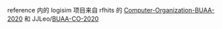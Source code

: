 
reference 内的 logisim 项目来自 rfhits 的 [Computer-Organization-BUAA-2020](https://github.com/rfhits/Computer-Organization-BUAA-2020) 和 JJLeo/[BUAA-CO-2020](https://github.com/JJLeo/BUAA-CO-2020)
